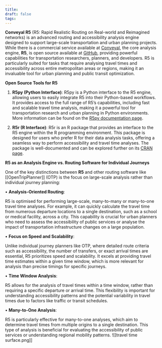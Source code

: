```yaml
---
title: 
draft: false
tags:
---
```

**Conveyal R5** (R5: Rapid Realistic Routing on Real-world and Reimagined networks) is an advanced routing and accessibility analysis engine designed to support large-scale transportation and urban planning projects. While there is a commercial service available at [Conveyal](https://conveyal.com/), the core analysis engine, **R5**, is open source available at [GitHub](https://github.com/conveyal/r5), providing powerful capabilities for transportation researchers, planners, and developers. R5 is particularly suited for tasks that require analysing travel times and accessibility across entire metropolitan areas or regions, making it an invaluable tool for urban planning and public transit optimization.


**Open Source Tools for R5**

  
1. **R5py (Python Interface)**:
   R5py is a Python interface to the R5 engine, allowing users to easily integrate R5 into their Python-based workflows. It provides access to the full range of R5’s capabilities, including fast and scalable travel time analysis, making it a powerful tool for transportation research and urban planning in Python environments. More information can be found on the [R5py documentation page](https://r5py.readthedocs.io/en/stable/).

2. **R5r (R Interface)**:
   R5r is an R package that provides an interface to the R5 engine within the R programming environment. This package is designed for users who prefer R for their data analysis tasks, offering a seamless way to perform accessibility and travel time analyses. The package is well-documented and can be explored further on its [CRAN page](https://cran.r-project.org/web/packages/r5r/vignettes/r5r.html).


**R5 as an Analysis Engine vs. Routing Software for Individual Journeys**

One of the key distinctions between **R5** and other routing software like [[OpenTripPlanner]] (OTP) is the focus on large-scale analysis rather than individual journey planning:

• **Analysis-Oriented Routing**:

R5 is optimised for performing large-scale, many-to-many or many-to-one travel time analyses. For example, it can quickly calculate the travel time from numerous departure locations to a single destination, such as a school or medical facility, across a city. This capability is crucial for urban planners who need to assess the accessibility of public services or analyse the impact of transportation infrastructure changes on a large population.

• **Focus on Speed and Scalability**:

Unlike individual journey planners like OTP, where detailed route criteria such as accessibility, the number of transfers, or exact arrival times are essential, R5 prioritizes speed and scalability. It excels at providing travel time estimates within a given time window, which is more relevant for analysis than precise timings for specific journeys.

• **Time Window Analysis**:

R5 allows for the analysis of travel times within a time window, rather than requiring a specific departure or arrival time. This flexibility is important for understanding accessibility patterns and the potential variability in travel times due to factors like traffic or transit schedules.

• **Many-to-One Analysis**:

R5 is particularly effective for many-to-one analyses, which aim to determine travel times from multiple origins to a single destination. This type of analysis is beneficial for evaluating the accessibility of public services or understanding regional mobility patterns.
![[travel time surface.png]]
